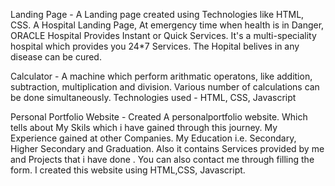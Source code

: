 Landing Page - A Landing page created using Technologies like HTML, CSS. A Hospital Landing Page, At emergency time when health is in Danger, ORACLE Hospital Provides Instant or Quick Services. It's a multi-speciality hospital which provides you 24*7 Services. The Hopital belives in any disease can be cured.

Calculator - A machine which perform arithmatic operatons, like addition, subtraction, multiplication and division. Various number of calculations can be done simultaneously. Technologies used - HTML, CSS, Javascript

Personal Portfolio Website - Created A personalportfolio website. Which tells about My Skils which i have gained through this journey. My Experience gained at other Companies. My Education i.e. Secondary, Higher Secondary and Graduation. Also it contains Services provided by me and Projects that i have done . You can also contact me through filling the form. I created this website using HTML,CSS, Javascript.
